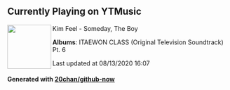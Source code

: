 ## Currently Playing on YTMusic

[<img align="left" width="100" src="https://lh3.googleusercontent.com/i6p3prYi_IGrQtJv4yryScT-3RkiQaRQoGprjS3uq2JqtwUl-RaWZchGIybB6OjnpKyZd5SjCkL76dI">](https://music.youtube.com/channel/UC6IUhrLnYGhrktga3Zh7BjQ)

Kim Feel - Someday, The Boy

**Albums**: ITAEWON CLASS (Original Television Soundtrack) Pt. 6

Last updated at 08/13/2020 16:07

#### Generated with [20chan/github-now](https://github.com/20chan/github-now)


<!--
**20chan/20chan** is a ✨ _special_ ✨ repository because its `README.md` (this file) appears on your GitHub profile.

Here are some ideas to get you started:

- 🔭 I’m currently working on ...
- 🌱 I’m currently learning ...
- 👯 I’m looking to collaborate on ...
- 🤔 I’m looking for help with ...
- 💬 Ask me about ...
- 📫 How to reach me: ...
- 😄 Pronouns: ...
- ⚡ Fun fact: ...
-->
